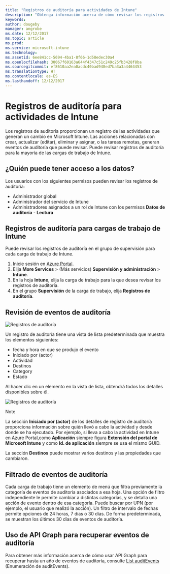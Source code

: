 ```yaml
---
title: "Registros de auditoría para actividades de Intune"
description: "Obtenga información acerca de cómo revisar los registros de auditoría que registran las actividades de Intune."
keywords: 
author: dougeby
manager: angrobe
ms.date: 12/12/2017
ms.topic: article
ms.prod: 
ms.service: microsoft-intune
ms.technology: 
ms.assetid: 6ee841cc-5694-4ba1-8f66-1d58edec30a4
ms.openlocfilehash: 30067f60163a644f4347c51c249c25fb3428f8ba
ms.sourcegitcommit: ef8610aa2ea0acdc40bad948ed7ba3a3a4464453
ms.translationtype: HT
ms.contentlocale: es-ES
ms.lasthandoff: 12/12/2017
---
```

# <a name="audit-logs-for-intune-activities"></a>Registros de auditoría para actividades de Intune
Los registros de auditoría proporcionan un registro de las actividades que generan un cambio en Microsoft Intune. Las acciones relacionadas con crear, actualizar (editar), eliminar y asignar, o las tareas remotas, generan eventos de auditoría que puede revisar. Puede revisar registros de auditoría para la mayoría de las cargas de trabajo de Intune. 

## <a name="who-can-access-the-data"></a>¿Quién puede tener acceso a los datos?
Los usuarios con los siguientes permisos pueden revisar los registros de auditoría:
- Administrador global
- Administrador del servicio de Intune
- Administradores asignados a un rol de Intune con los permisos **Datos de auditoría** - **Lectura**

## <a name="audit-logs-for-intune-workloads"></a>Registros de auditoría para cargas de trabajo de Intune
Puede revisar los registros de auditoría en el grupo de supervisión para cada carga de trabajo de Intune.  
1. Inicie sesión en [Azure Portal](https://portal.azure.com).
2. Elija **More Services** >  (Más servicios) **Supervisión y administración** > **Intune**.
3. En la hoja **Intune**, elija la carga de trabajo para la que desea revisar los registros de auditoría.
4. En el grupo **Supervisión** de la carga de trabajo, elija **Registros de auditoría**.

## <a name="review-audit-events"></a>Revisión de eventos de auditoría
![Registros de auditoría](./media/monitor-audit-logs.png "Registros de auditoría")

Un registro de auditoría tiene una vista de lista predeterminada que muestra los elementos siguientes:    

- fecha y hora en que se produjo el evento
- Iniciado por (actor)
- Actividad
- Destinos
- Category
- Estado

Al hacer clic en un elemento en la vista de lista, obtendrá todos los detalles disponibles sobre él.

![Registros de auditoría](./media/monitor-audit-log-detail.png "Registros de auditoría")

> [!Note]    
> La sección **Iniciado por (actor)** de los detalles de registro de auditoría proporciona información sobre quién llevó a cabo la actividad y desde donde se ha ejecutado. Por ejemplo, si lleva a cabo la actividad en Intune en Azure Portal,como **Aplicación** siempre figura **Extensión del portal de Microsoft Intune** y como **Id. de aplicación** siempre se usa el mismo GUID. 
>    
> La sección **Destinos** puede mostrar varios destinos y las propiedades que cambiaron.  


## <a name="filter-audit-events"></a>Filtrado de eventos de auditoría
Cada carga de trabajo tiene un elemento de menú que filtra previamente la categoría de eventos de auditoría asociados a esa hoja. Una opción de filtro independiente le permite cambiar a distintas categorías, y se detalla una acción de evento dentro de esa categoría. Puede buscar por UPN (por ejemplo, el usuario que realizó la acción). Un filtro de intervalo de fechas permite opciones de 24 horas, 7 días o 30 días. De forma predeterminada, se muestran los últimos 30 días de eventos de auditoría.

## <a name="use-graph-api-to-retrieve-audit-events"></a>Uso de API Graph para recuperar eventos de auditoría
Para obtener más información acerca de cómo usar API Graph para recuperar hasta un año de eventos de auditoría, consulte [List auditEvents](https://developer.microsoft.com/en-us/graph/docs/api-reference/beta/api/intune_auditing_auditevent_list) (Enumeración de auditEvents).